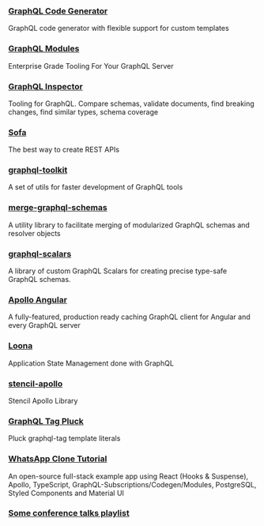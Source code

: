 ### [GraphQL Code Generator](https://graphql-code-generator.com)

GraphQL code generator with flexible support for custom templates

### [GraphQL Modules](https://github.com/Urigo/graphql-modules)

Enterprise Grade Tooling For Your GraphQL Server 

### [GraphQL Inspector](https://graphql-inspector.com)

Tooling for GraphQL. Compare schemas, validate documents, find breaking changes, find similar types, schema coverage

### [Sofa](https://github.com/Urigo/sofa)

The best way to create REST APIs

### [graphql-toolkit](https://github.com/ardatan/graphql-toolkit)

A set of utils for faster development of GraphQL tools

### [merge-graphql-schemas](https://github.com/urigo/merge-graphql-schemas)

A utility library to facilitate merging of modularized GraphQL schemas and resolver objects

### [graphql-scalars](https://github.com/Urigo/graphql-scalars/)

A library of custom GraphQL Scalars for creating precise type-safe GraphQL schemas.

### [Apollo Angular](https://github.com/apollographql/apollo-angular)

A fully-featured, production ready caching GraphQL client for Angular and every GraphQL server

### [Loona](https://loonajs.com)

Application State Management done with GraphQL

### [stencil-apollo](https://github.com/ardatan/stencil-apollo)

Stencil Apollo Library

### [GraphQL Tag Pluck](https://github.com/DAB0mB/graphql-tag-pluck)

Pluck graphql-tag template literals

### [WhatsApp Clone Tutorial](https://github.com/Urigo/WhatsApp-Clone-Tutorial)

An open-source full-stack example app using React (Hooks & Suspense), Apollo, TypeScript, GraphQL-Subscriptions/Codegen/Modules, PostgreSQL, Styled Components and Material UI

### [Some conference talks playlist](https://www.youtube.com/watch?v=479WD8OCTfs&list=PLhCf3AUOg4PgQoY_A6xWDQ70yaNtPYtZd&index=1)
